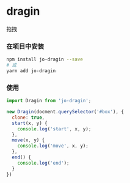 # dragin
拖拽

### 在项目中安装
```bash
npm install jo-dragin --save
# 或
yarn add jo-dragin
```

### 使用
```js
import Dragin from 'jo-dragin';

new Dragin(docment.querySelector('#box'), {
  clone: true,
  start(x, y) {
    console.log('start', x, y);
  },
  move(x, y) {
    console.log('move', x, y);
  },
  end() {
    console.log('end');
  }
})
```
